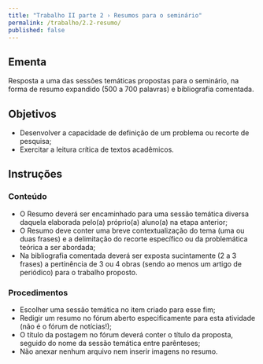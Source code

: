 ```yaml
---
title: "Trabalho II parte 2 › Resumos para o seminário"
permalink: /trabalho/2.2-resumo/
published: false
---
```


## Ementa ##

Resposta a uma das sessões temáticas propostas para o seminário, na forma de resumo expandido (500 a 700 palavras) e bibliografia comentada.

## Objetivos ##

+ Desenvolver a capacidade de definição de um problema ou 
  recorte de pesquisa;
+ Exercitar a leitura crítica de textos acadêmicos.

## Instruções ##

### Conteúdo ###

+ O Resumo deverá ser encaminhado para uma sessão temática 
  diversa daquela elaborada pelo(a) próprio(a) aluno(a) na 
  etapa anterior;
+ O Resumo deve conter uma breve contextualização do tema (uma 
  ou duas frases) e a delimitação do recorte específico ou da 
  problemática teórica a ser abordada;
+ Na bibliografia comentada deverá ser exposta sucintamente (2 
  a 3 frases) a pertinência de 3 ou 4 obras (sendo ao menos um 
  artigo de periódico) para o trabalho proposto.

### Procedimentos ###

+ Escolher uma sessão temática no item criado para esse fim;
+ Redigir um resumo no fórum aberto especificamente para esta 
  atividade (não é o fórum de notícias!);
+ O título da postagem no fórum deverá conter o título da 
  proposta, seguido do nome da sessão temática entre 
  parênteses;
+ Não anexar nenhum arquivo nem inserir imagens no resumo.
